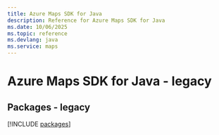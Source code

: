 ```yaml
---
title: Azure Maps SDK for Java
description: Reference for Azure Maps SDK for Java
ms.date: 10/06/2025
ms.topic: reference
ms.devlang: java
ms.service: maps
---
```

# Azure Maps SDK for Java - legacy
## Packages - legacy
[!INCLUDE [packages](maps-index.md)]